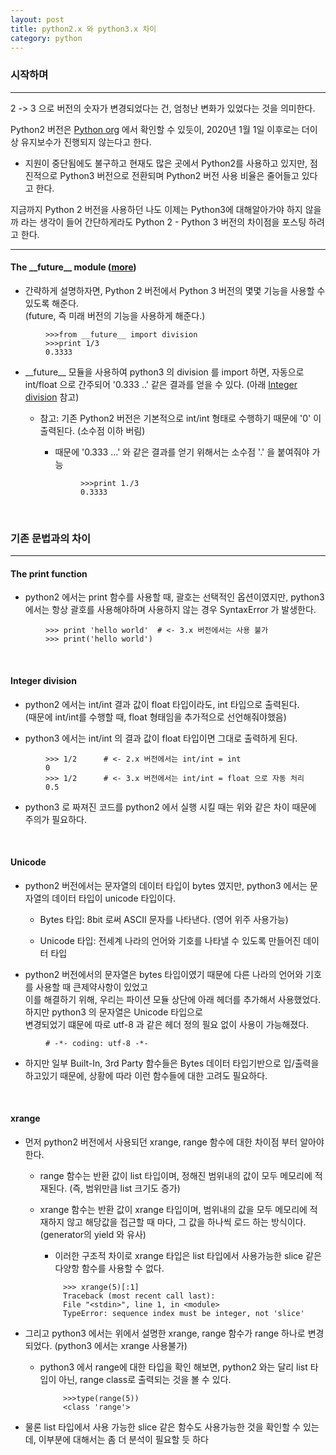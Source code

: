 ```yaml
---
layout: post
title: python2.x 와 python3.x 차이
category: python
---
```


### 시작하며

- - -

2 -> 3 으로 버전의 숫자가 변경되었다는 건, 엄청난 변화가 있었다는 것을 의미한다.

Python2 버전은 [Python org](https://www.python.org/downloads/) 에서 확인할 수 있듯이, 2020년 1월 1일 이후로는 더이상 유지보수가 진행되지 않는다고 한다.

- 지원이 중단됨에도 불구하고 현재도 많은 곳에서 Python2를 사용하고 있지만, 점진적으로 Python3 버전으로 전환되며 Python2 버전 사용 비율은 줄어들고 있다고 한다.

지금까지 Python 2 버전을 사용하던 나도 이제는 Python3에 대해알아가야 하지 않을까 라는 생각이 들어 간단하게라도 Python 2 - Python 3 버전의 차이점을 포스팅 하려고 한다.

- - -

#### The \_\_future\_\_ module ([more](https://docs.python.org/3/library/__future__.html))

- 간략하게 설명하자면, Python 2 버전에서 Python 3 버전의 몇몇 기능을 사용할 수 있도록 해준다. <br/> (future, 즉 미래 버전의 기능을 사용하게 해준다.)

<div style="padding-left:4em">

<pre><code class="language-python">>>>from __future__ import division
>>>print 1/3
0.3333
</code></pre>

</div>

- \_\_future\_\_ 모듈을 사용하여 python3 의 division 를 import 하면, 자동으로 int/float 으로 간주되어 '0.333 ..' 같은 결과를 얻을 수 있다. (아래 [Integer division](#integer-division) 참고)

    - 참고: 기존 Python2 버전은 기본적으로 int/int 형태로 수행하기 때문에 '0' 이 출력된다. (소수점 이하 버림)

        - 때문에 '0.333 ...' 와 같은 결과를 얻기 위해서는 소수점 '.' 을 붙여줘야 가능

<div style="padding-left:8em">

<pre><code class="language-python">>>>print 1./3
0.3333</code></pre>

</div>

&nbsp;
&nbsp;

### 기존 문법과의 차이

- - -

#### The print function

- python2 에서는 print 함수를 사용할 때, 괄호는 선택적인 옵션이였지만,  python3 에서는 항상 괄호를 사용해야하며 사용하지 않는 경우 SyntaxError 가 발생한다.

<div style="padding-left:4em">

<pre><code class="language-python">>>> print 'hello world'  # <- 3.x 버전에서는 사용 불가
>>> print('hello world')</code></pre>

</div>

&nbsp;

#### Integer division

- python2 에서는 int/int 결과 값이 float 타입이라도, int 타입으로 출력된다. <br>
(때문에 int/int를 수행할 때, float 형태임을 추가적으로 선언해줘야했음)

- python3 에서는 int/int 의 결과 값이 float 타입이면 그대로 출력하게 된다.

<div style="padding-left:4em">

<pre><code class="language-python">>>> 1/2      # <- 2.x 버전에서는 int/int = int
0
>>> 1/2      # <- 3.x 버전에서는 int/int = float 으로 자동 처리
0.5
</code></pre>

</div>

- python3 로 짜져진 코드를 python2 에서 실행 시킬 때는 위와 같은 차이 때문에 주의가 필요하다.

&nbsp;

#### Unicode

- python2 버전에서는 문자열의 데이터 타입이 bytes 였지만, python3 에서는 문자열의 데이터 타입이 unicode 타입이다.

    - Bytes 타입: 8bit 로써 ASCII 문자를 나타낸다. (영어 위주 사용가능)

    - Unicode 타입: 전세계 나라의 언어와 기호를 나타낼 수 있도록 만들어진 데이터 타입

- python2 버전에서의 문자열은 bytes 타입이였기 때문에 다른 나라의 언어와 기호를 사용할 때 큰제약사항이 있었고 <br>
이를 해결하기 위해, 우리는 파이션 모듈 상단에 아래 헤더를  추가해서 사용했었다. 하지만 python3 의 문자열은 Unicode 타입으로 <br>
변경되었기 떄문에 따로 utf-8 과 같은 헤더 정의 필요 없이 사용이 가능해졌다.

<div style="padding-left:4em">

<pre><code class="language-python"># -*- coding: utf-8 -*-</code></pre>

</div>

- 하지만 일부 Built-In, 3rd Party 함수들은 Bytes 데이터 타입기반으로 입/출력을 하고있기 때문에, 상황에 따라 이런 함수들에 대한 고려도 필요하다.

&nbsp;

#### xrange

- 먼저 python2 버전에서 사용되던 xrange, range 함수에 대한 차이점 부터 알아야한다.

    - range 함수는 반환 값이 list 타입이며, 정해진 범위내의 값이 모두 메모리에 적재된다. (즉, 범위만큼 list 크기도 증가)

    - xrange 함수는 반환 값이 xrange 타입이며, 범위내의 값을 모두 메모리에 적재하지 않고 해당값을 접근할 때 마다, 그 값을 하나씩 로드 하는 방식이다. (generator의 yield 와 유사)

        - 이러한 구조적 차이로 xrange 타입은 list 타입에서 사용가능한 slice 같은 다양항 함수를 사용할 수 없다.

<div style="padding-left:6em">

<pre><code class="language-python">>>> xrange(5)[:1]
Traceback (most recent call last):
File "&lt;stdin&gt;", line 1, in &lt;module&gt;
TypeError: sequence index must be integer, not 'slice'</code></pre>

</div>

- 그리고 python3 에서는 위에서 설명한 xrange, range 함수가 range 하나로 변경되었다. (python3 에서는 xrange 사용불가)

    - python3 에서 range에 대한 타입을 확인 해보면, python2 와는 달리 list 타입이 아닌,  range class로 출력되는 것을 볼 수 있다.

<div style="padding-left:6em">

<pre><code class="language-python">>>>type(range(5))
&lt;class 'range'&gt;</code></pre>

</div>

- 물론 list 타입에서 사용 가능한 slice 같은 함수도 사용가능한 것을 확인할 수 있는데, 이부분에 대해서는 좀 더 분석이 필요할 듯 하다



&nbsp;
&nbsp;

